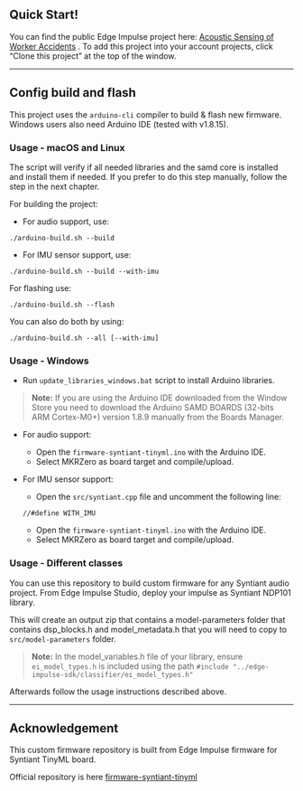 ## Quick Start!
You can find the public Edge Impulse project here:  [Acoustic Sensing of Worker Accidents](https://studio.edgeimpulse.com/public/111611/latest) .  To add this project into your account projects, click “Clone this project”  at the top of the window.

----
## Config build and flash

This project uses the `arduino-cli` compiler to build & flash new firmware. Windows users also need Arduino IDE (tested with v1.8.15).


### Usage - macOS and Linux

The script will verify if all needed libraries and the samd core is installed and install them if needed. If you prefer to do this 
step manually, follow the step in the next chapter.

For building the project:

* For audio support, use:
```
./arduino-build.sh --build
```

* For IMU sensor support, use:
```
./arduino-build.sh --build --with-imu
```


For flashing use:

```
./arduino-build.sh --flash
```


You can also do both by using:
```
./arduino-build.sh --all [--with-imu]
```


### Usage - Windows

* Run `update_libraries_windows.bat` script to install Arduino libraries.
> **Note:** If you are using the Arduino IDE downloaded from the Window Store you need to download the Arduino SAMD BOARDS (32-bits ARM Cortex-M0+) version 1.8.9 manually from the Boards Manager.

* For audio support:

    * Open the `firmware-syntiant-tinyml.ino` with the Arduino IDE.
    * Select MKRZero as board target and compile/upload.

* For IMU sensor support:
    * Open the `src/syntiant.cpp` file and uncomment the following line:
    ```
    //#define WITH_IMU
    ```
    * Open the `firmware-syntiant-tinyml.ino` with the Arduino IDE.
    * Select MKRZero as board target and compile/upload.

### Usage - Different classes

You can use this repository to build custom firmware for any Syntiant audio project. From Edge Impulse Studio, deploy your impulse as Syntiant NDP101 library. 

This will create an output zip that contains a model-parameters folder that contains dsp_blocks.h and model_metadata.h that you will need to copy to `src/model-parameters` folder.

>**Note:** In the model_variables.h file of your library, ensure `ei_model_types.h` is included using the path `#include "../edge-impulse-sdk/classifier/ei_model_types.h"`

Afterwards follow the usage instructions described above.

---
## Acknowledgement

This custom firmware repository is built from Edge Impulse firmware for Syntiant TinyML board.

Official repository is here [firmware-syntiant-tinyml](https://github.com/edgeimpulse/firmware-syntiant-tinyml)